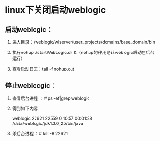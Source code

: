 # linux下关闭启动weblogic
## 启动weblogic：
1. 进入目录：/weblogic/wlserver/user_projects/domains/base_domain/bin

1. 执行nohup ./startWebLogic.sh &（nohup的作用是让weblogic启动在后台运行）

1. 查看启动日志：tail -f nohup.out

## 停止weblocgic：

1. 查看后台进程 ：＃ps -ef|grep weblogic

1. 得到如下内容

    weblogic 22621 22559  0 10:57        00:01:38 /data/weblogic/jdk1.6.0_25/bin/java

1. 杀后台进程 ：# kill -9 22621